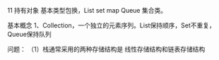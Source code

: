 11 持有对象
基本类型包换，List set map Queue 集合类。

基本概念
1、Collection，一个独立的元素序列。List保持顺序，Set不重复，Queue保持队列



问题：
（1）栈通常采用的两种存储结构是
线性存储结构和链表存储结构 